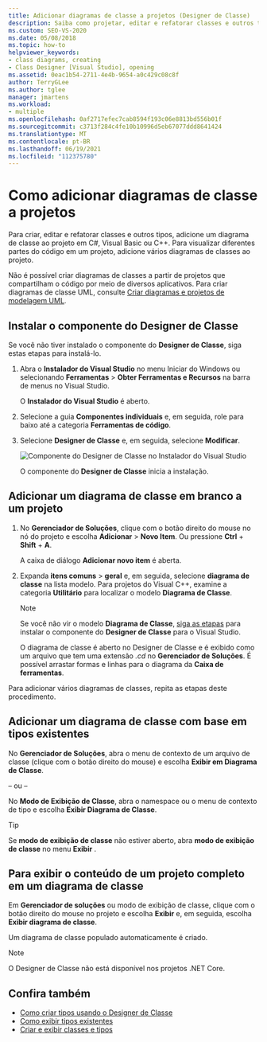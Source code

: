 ```yaml
---
title: Adicionar diagramas de classe a projetos (Designer de Classe)
description: Saiba como projetar, editar e refatorar classes e outros tipos, adicionar um diagrama de classes ao seu projeto do C#, Visual Basic ou C++.
ms.custom: SEO-VS-2020
ms.date: 05/08/2018
ms.topic: how-to
helpviewer_keywords:
- class diagrams, creating
- Class Designer [Visual Studio], opening
ms.assetid: 0eac1b54-2711-4e4b-9654-a0c429c08c8f
author: TerryGLee
ms.author: tglee
manager: jmartens
ms.workload:
- multiple
ms.openlocfilehash: 0af2717efec7cab8594f193c06e8813bd556b01f
ms.sourcegitcommit: c3713f284c4fe10b10996d5eb67077ddd8641424
ms.translationtype: MT
ms.contentlocale: pt-BR
ms.lasthandoff: 06/19/2021
ms.locfileid: "112375780"
---
```

# <a name="how-to-add-class-diagrams-to-projects"></a>Como adicionar diagramas de classe a projetos

Para criar, editar e refatorar classes e outros tipos, adicione um diagrama de classe ao projeto em C#, Visual Basic ou C++. Para visualizar diferentes partes do código em um projeto, adicione vários diagramas de classes ao projeto.

Não é possível criar diagramas de classes a partir de projetos que compartilham o código por meio de diversos aplicativos. Para criar diagramas de classe UML, consulte [Criar diagramas e projetos de modelagem UML](https://devblogs.microsoft.com/devops/uml-designers-have-been-removed-layer-designer-now-supports-live-architectural-analysis/).

## <a name="install-the-class-designer-component"></a>Instalar o componente do Designer de Classe

Se você não tiver instalado o componente do **Designer de Classe**, siga estas etapas para instalá-lo.

1. Abra o **Instalador do Visual Studio** no menu Iniciar do Windows ou selecionando **Ferramentas** > **Obter Ferramentas e Recursos** na barra de menus no Visual Studio.

   O **Instalador do Visual Studio** é aberto.

1. Selecione a guia **Componentes individuais** e, em seguida, role para baixo até a categoria **Ferramentas de código**.

1. Selecione **Designer de Classe** e, em seguida, selecione **Modificar**.

   ![Componente do Designer de Classe no Instalador do Visual Studio](media/class-designer-component.png)

   O componente do **Designer de Classe** inicia a instalação.

## <a name="add-a-blank-class-diagram-to-a-project"></a>Adicionar um diagrama de classe em branco a um projeto

1. No **Gerenciador de Soluções**, clique com o botão direito do mouse no nó do projeto e escolha **Adicionar** > **Novo Item**. Ou pressione **Ctrl** + **Shift** + **A**.

   A caixa de diálogo **Adicionar novo item** é aberta.

2. Expanda **itens comuns**  >  **geral** e, em seguida, selecione **diagrama de classe** na lista modelo. Para projetos do Visual C++, examine a categoria **Utilitário** para localizar o modelo **Diagrama de Classe**.

   > [!NOTE]
   > Se você não vir o modelo **Diagrama de Classe**, [siga as etapas](#install-the-class-designer-component) para instalar o componente do **Designer de Classe** para o Visual Studio.

   O diagrama de classe é aberto no Designer de Classe e é exibido como um arquivo que tem uma extensão *.cd* no **Gerenciador de Soluções**. É possível arrastar formas e linhas para o diagrama da **Caixa de ferramentas**.

Para adicionar vários diagramas de classes, repita as etapas deste procedimento.

## <a name="add-a-class-diagram-based-on-existing-types"></a>Adicionar um diagrama de classe com base em tipos existentes

No **Gerenciador de Soluções**, abra o menu de contexto de um arquivo de classe (clique com o botão direito do mouse) e escolha **Exibir em Diagrama de Classe**.

– ou –

No **Modo de Exibição de Classe**, abra o namespace ou o menu de contexto de tipo e escolha **Exibir Diagrama de Classe**.

> [!TIP]
> Se **modo de exibição de classe** não estiver aberto, abra **modo de exibição de classe** no menu **Exibir** .

## <a name="to-display-the-contents-of-a-complete-project-in-a-class-diagram"></a>Para exibir o conteúdo de um projeto completo em um diagrama de classe

Em **Gerenciador de soluções** ou modo de exibição de classe, clique com o botão direito do mouse no projeto e escolha **Exibir** e, em seguida, escolha **Exibir diagrama de classe**.

Um diagrama de classe populado automaticamente é criado.

> [!NOTE]
> O Designer de Classe não está disponível nos projetos .NET Core.

## <a name="see-also"></a>Confira também

- [Como criar tipos usando o Designer de Classe](how-to-create-types.md)
- [Como exibir tipos existentes](how-to-view-existing-types.md)
- [Criar e exibir classes e tipos](designing-and-viewing-classes-and-types.md)
